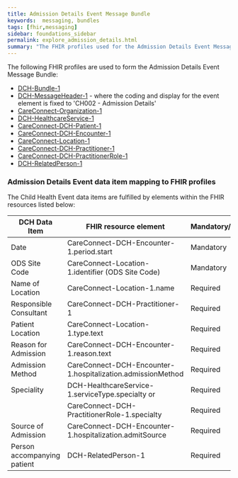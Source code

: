 ```yaml
---
title: Admission Details Event Message Bundle
keywords:  messaging, bundles
tags: [fhir,messaging]
sidebar: foundations_sidebar
permalink: explore_admission_details.html
summary: "The FHIR profiles used for the Admission Details Event Message Bundle"
---
```


The following FHIR profiles are used to form the Admission Details Event Message Bundle:

- [DCH-Bundle-1](https://fhir.nhs.uk/STU3/StructureDefinition/DCH-Bundle-1)
- [DCH-MessageHeader-1](https://fhir.nhs.uk/STU3/StructureDefinition/DCH-MessageHeader-1) - where the coding and display for the event element is fixed to 'CH002 - Admission Details'
- [CareConnect-Organization-1](https://fhir.hl7.org.uk/STU3/StructureDefinition/CareConnect-Organization-1)
- [DCH-HealthcareService-1](https://fhir.nhs.uk/STU3/StructureDefinition/DCH-HealthcareService-1)
- [CareConnect-DCH-Patient-1](https://fhir.nhs.uk/STU3/StructureDefinition/CareConnect-DCH-Patient-1)
- [CareConnect-DCH-Encounter-1](https://fhir.nhs.uk/STU3/StructureDefinition/CareConnect-DCH-Encounter-1)
- [CareConnect-Location-1](https://fhir.hl7.org.uk/STU3/StructureDefinition/CareConnect-Location-1)
- [CareConnect-DCH-Practitioner-1](https://fhir.nhs.uk/STU3/StructureDefinition/CareConnect-DCH-Practitioner-1)
- [CareConnect-DCH-PractitionerRole-1](https://fhir.nhs.uk/STU3/StructureDefinition/CareConnect-DCH-PractitionerRole-1)
- [DCH-RelatedPerson-1](https://fhir.nhs.uk/STU3/StructureDefinition/DCH-RelatedPerson-1) 


### Admission Details Event data item mapping to FHIR profiles ###

The Child Health Event data items are fulfilled by elements within the FHIR resources listed below:

| DCH Data Item               | FHIR resource element                                   | Mandatory/Required/Optional |
|-----------------------------|---------------------------------------------------------|-----------------------------|
| Date                        | CareConnect-DCH-Encounter-1.period.start                | Mandatory                   |
| ODS Site Code               | CareConnect-Location-1.identifier (ODS Site Code)   | Mandatory                   |
| Name of Location            | CareConnect-Location-1.name   | Required                   |
| Responsible Consultant      | CareConnect-DCH-Practitioner-1                          | Required                    |
| Patient Location            | CareConnect-Location-1.type.text    | Required                   |
| Reason for Admission        | CareConnect-DCH-Encounter-1.reason.text                      | Required                    |
| Admission Method            | CareConnect-DCH-Encounter-1.hospitalization.admissionMethod | Required                    |
| Speciality                  | DCH-HealthcareService-1.serviceType.specialty or          | Required                    |
|      						  | CareConnect-DCH-PractitionerRole-1.specialty         | Required                    |
| Source of Admission         | CareConnect-DCH-Encounter-1.hospitalization.admitSource        | Required                    |
| Person accompanying patient | DCH-RelatedPerson-1                                     | Required                    |



